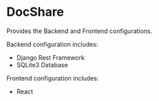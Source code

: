 # DocShare
Provides the Backend and Frontend configurations.

Backend configuration includes:
* Django Rest Framework
* SQLite3 Database

Frontend configuration includes:
* React